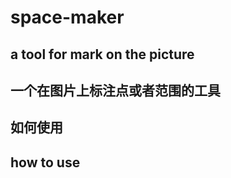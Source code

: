 # space-maker
## a tool for mark on the picture
## 一个在图片上标注点或者范围的工具
## 如何使用
## how to use
<script setup>
    const drawRef = ref(null)
    const drawCanvas = ref(null)
    drawCanvas.value = new SpaceMaker(drawRef.value, {
       marks: [
         {
           center: {
             x: 500,
             y: 550
           },
           padding: 0,
           radius: 12,
           highlight: false,
           icon: 'device_normal', // 我这里使用的是内置的资源，可以用网络地址的图片
           ext: null
         }
       ],
   ranges: [
     {
         bgColor: #000,
         points: [], // 二维数组
         ext: {}
     },
   mapImgUrl: 图片地址
})
</script>
<template>
   <div>
     <div ref="drawRef" class="space"></div>
   </div>
</template>
<style lang="scss" scoped>
   .space {
     width: 100%;
     height: 100vh;
   }
</style>